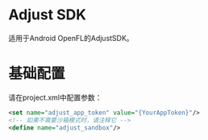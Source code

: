 # Adjust SDK
适用于Android OpenFL的AdjustSDK。

# 基础配置
请在project.xml中配置参数：
```xml
<set name="adjust_app_token" value="{YourAppToken}"/>
<!-- 如果不需要沙箱模式时，请注释它 -->
<define name="adjust_sandbox"/>
```